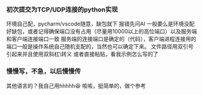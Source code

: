 ### 初次提交为TCP/UDP连接的python实现
环境自己配，pycharm/vscode随意，缺包就下
报错先问AI
一般要么是环境没配好缺包，或者记得确保端口没有占用（尽量用10000以上的高位端口）以及服务端和客户端连接端口一致
服务端的连接端口是确定的（代码），客户端进程连接用的端口一般是操作系统自己随机支配的，当然也可以确定下来。
文件路径用双引号引起来并且使用双斜杠\\转义
或者直接粘贴，看我示例怎么写的了
### 慢慢写，不急，以后慢慢传
其他语言的？我自己用hhhhh😆 
咳咳，挺简单的，做个参考
